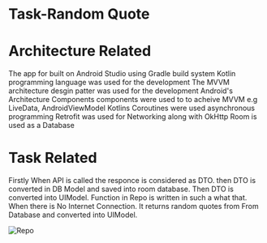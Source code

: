 # Task-Random Quote

# Architecture Related
The app for built on Android Studio using Gradle build system
Kotlin programming language was used for the development
The MVVM architecture desgin patter was used for the development
Android's Architecture Components components were used to to acheive MVVM e.g LiveData, AndroidViewModel
Kotlins Coroutines were used asynchronous programming
Retrofit was used for Networking along with OkHttp
Room is used as a Database
# Task Related
Firstly When API is called the responce is considered as DTO.  then DTO is converted in DB Model and saved into room database. Then DTO is converted into UIModel.
Function in Repo is written in such a what that. When there is No Internet Connection. It returns random quotes from From Database and converted into UIModel.


![Repo](https://user-images.githubusercontent.com/28890660/88197266-44645780-cc53-11ea-98f6-0e4ef5e7850c.png)

